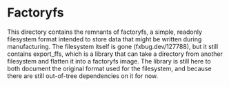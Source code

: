# Factoryfs

This directory contains the remnants of factoryfs, a simple, readonly filesystem format intended to
store data that might be written during manufacturing. The filesystem itself is gone
(fxbug.dev/127788), but it still contains export_ffs, which is a library that can take a directory
from another filesystem and flatten it into a factoryfs image. The library is still here to both
document the original format used for the filesystem, and because there are still out-of-tree
dependencies on it for now.
